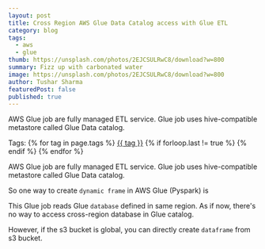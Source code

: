 ```yaml
---
layout: post
title: Cross Region AWS Glue Data Catalog access with Glue ETL
category: blog
tags:
  - aws
  - glue
thumb: https://unsplash.com/photos/2EJCSULRwC8/download?w=800
summary: Fizz up with carbonated water
image: https://unsplash.com/photos/2EJCSULRwC8/download?w=800
author: Tushar Sharma
featuredPost: false
published: true
---
```


AWS Glue job are fully managed ETL service. Glue job uses hive-compatible metastore called Glue Data catalog.
<!-- truncate_here -->
<p>Tags: {% for tag in page.tags %} <a class="mytag" href="/tag/{{ tag }}" title="View posts tagged with &quot;{{ tag }}&quot;">{{ tag }}</a>  {% if forloop.last != true %} {% endif %} {% endfor %}</p>

AWS Glue job are fully managed ETL service. Glue job uses hive-compatible metastore called Glue Data catalog.

So one way to create `dynamic frame` in AWS Glue (Pyspark) is

<script src="https://gist.github.com/tushar-sharma/5ef39040eafc230490131e037c4fb1a1.js?file=spark_job1.py"></script>


This Glue job reads Glue `database` defined in same region. As if now, there's no way to access cross-region database in Glue catalog. 

However, if the s3 bucket is global, you can directly create `dataframe` from s3 bucket. 

<script src="https://gist.github.com/tushar-sharma/5ef39040eafc230490131e037c4fb1a1.js?file=spark_job2.py"></script>